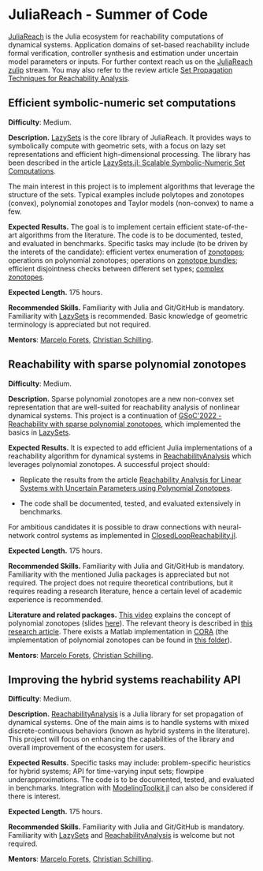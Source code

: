 # JuliaReach - Summer of Code

[JuliaReach](https://github.com/JuliaReach) is the Julia ecosystem for reachability computations of dynamical systems.
Application domains of set-based reachability include formal verification, controller synthesis and estimation under uncertain model parameters or inputs.
For further context reach us on the [JuliaReach zulip](https://julialang.zulipchat.com/#narrow/stream/278609-juliareach) stream. You may also refer to the review article [Set Propagation Techniques for Reachability Analysis](https://www.annualreviews.org/doi/abs/10.1146/annurev-control-071420-081941).

## Efficient symbolic-numeric set computations

**Difficulty**: Medium.

**Description.** [LazySets](https://github.com/JuliaReach/LazySets.jl) is the core library of JuliaReach. It provides ways to symbolically compute with geometric sets, with a focus on lazy set representations and efficient high-dimensional processing. The library has been described in the article [LazySets.jl: Scalable Symbolic-Numeric Set Computations](https://proceedings.juliacon.org/papers/10.21105/jcon.00097).

The main interest in this project is to implement algorithms that leverage the structure of the sets. Typical examples include polytopes and zonotopes (convex), polynomial zonotopes and Taylor models (non-convex) to name a few.

**Expected Results.** The goal is to implement certain efficient state-of-the-art algorithms from the literature. The code is to be documented, tested, and evaluated in benchmarks. Specific tasks may include (to be driven by the interets of the candidate): efficient vertex enumeration of [zonotopes](https://juliareach.github.io/LazySets.jl/dev/lib/sets/Zonotope/#LazySets.Zonotope); operations on polynomial zonotopes; operations on [zonotope bundles](http://archive.www6.in.tum.de/www6/Main/Publications/Althoff2011f.pdf); efficient disjointness checks between different set types; [complex zonotopes](https://ieeexplore.ieee.org/document/7525593).

**Expected Length.** 175 hours.

**Recommended Skills.** Familiarity with Julia and Git/GitHub is mandatory. Familiarity with [LazySets](https://github.com/JuliaReach/LazySets.jl) is recommended. Basic knowledge of geometric terminology is appreciated but not required.

**Mentors**: [Marcelo Forets](https://github.com/mforets), [Christian Schilling](https://github.com/schillic).

## Reachability with sparse polynomial zonotopes

**Difficulty**: Medium.

**Description.** Sparse polynomial zonotopes are a new non-convex set representation that are well-suited for reachability analysis of nonlinear dynamical systems. This project is a continuation of [GSoC'2022 - Reachability with sparse polynomial zonotopes](https://summerofcode.withgoogle.com/archive/2022/projects/feZrZfQX), which implemented the basics in [LazySets](https://github.com/JuliaReach/LazySets.jl).

**Expected Results.** It is expected to add efficient Julia implementations of a reachability algorithm for dynamical systems in [ReachabilityAnalysis](https://github.com/JuliaReach/ReachabilityAnalysis.jl) which leverages polynomial zonotopes. A successful project should:

- Replicate the results from the article [Reachability Analysis for Linear Systems with Uncertain Parameters using Polynomial Zonotopes](https://dl.acm.org/doi/abs/10.1145/3575870.3587130).

- The code shall be documented, tested, and evaluated extensively in benchmarks.

For ambitious candidates it is possible to draw connections with neural-network control systems as implemented in [ClosedLoopReachability.jl](https://github.com/JuliaReach/ClosedLoopReachability.jl).

**Expected Length.** 175 hours.

**Recommended Skills.** Familiarity with Julia and Git/GitHub is mandatory. Familiarity with the mentioned Julia packages is appreciated but not required. The project does not require theoretical contributions, but it requires reading a research literature, hence a certain level of academic experience is recommended.

**Literature and related packages.** [This video](https://www.youtube.com/watch?v=iMtq6YeIsjA) explains the concept of polynomial zonotopes (slides [here](https://github.com/JuliaReach/juliareach-days-3-reachathon/blob/master/Challenge_5/Challenge5_PolynomialZonotopes.pdf)). The relevant theory is described in [this research article](https://arxiv.org/pdf/1901.01780). There exists a Matlab implementation in [CORA](https://tumcps.github.io/CORA/) (the implementation of polynomial zonotopes can be found in [this folder](https://github.com/TUMcps/CORA/tree/master/contSet/%40polyZonotope)).

**Mentors**: [Marcelo Forets](https://github.com/mforets), [Christian Schilling](https://github.com/schillic).

## Improving the hybrid systems reachability API

**Difficulty**: Medium.

**Description.** [ReachabilityAnalysis](https://github.com/JuliaReach/ReachabilityAnalysis.jl) is a Julia library for set propagation of dynamical systems. One of the main aims is to handle systems with mixed discrete-continuous behaviors (known as hybrid systems in the literature). This project will focus on enhancing the capabilities of the library and overall improvement of the ecosystem for users.

**Expected Results.**   Specific tasks may include: problem-specific heuristics for hybrid systems; API for time-varying input sets; flowpipe underapproximations. The code is to be documented, tested, and evaluated in benchmarks. Integration with [ModelingToolkit.jl](https://github.com/SciML/ModelingToolkit.jl) can also be considered if there is interest.

**Expected Length.** 175 hours.

**Recommended Skills.** Familiarity with Julia and Git/GitHub is mandatory. Familiarity with [LazySets](https://github.com/JuliaReach/LazySets.jl) and [ReachabilityAnalysis](https://github.com/JuliaReach/ReachabilityAnalysis.jl) is welcome but not required.

**Mentors**: [Marcelo Forets](https://github.com/mforets), [Christian Schilling](https://github.com/schillic).
